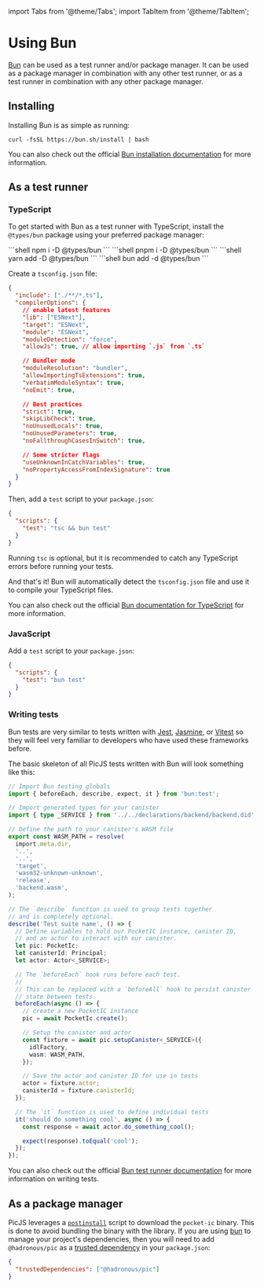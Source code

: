 import Tabs from '@theme/Tabs';
import TabItem from '@theme/TabItem';

# Using Bun

[Bun](https://bun.sh) can be used as a test runner and/or package manager. It can be used as a package manager in combination with any other test runner, or as a test runner in combination with any other package manager.

## Installing

Installing Bun is as simple as running:

```shell
curl -fsSL https://bun.sh/install | bash
```

You can also check out the official [Bun installation documentation](https://bun.sh/docs/installation) for more information.

## As a test runner

### TypeScript

To get started with Bun as a test runner with TypeScript, install the `@types/bun` package using your preferred package manager:

<Tabs>
  <TabItem value="npm" label="npm" default>
    ```shell
    npm i -D @types/bun
    ```

  </TabItem>

  <TabItem value="pnpm" label="pnpm">
    ```shell
    pnpm i -D @types/bun
    ```
  </TabItem>

  <TabItem value="yarn" label="yarn">
    ```shell
    yarn add -D @types/bun
    ```
  </TabItem>

  <TabItem value="bun" label="bun">
    ```shell
    bun add -d @types/bun
    ```
  </TabItem>
</Tabs>

Create a `tsconfig.json` file:

```json
{
  "include": ["./**/*.ts"],
  "compilerOptions": {
    // enable latest features
    "lib": ["ESNext"],
    "target": "ESNext",
    "module": "ESNext",
    "moduleDetection": "force",
    "allowJs": true, // allow importing `.js` from `.ts`

    // Bundler mode
    "moduleResolution": "bundler",
    "allowImportingTsExtensions": true,
    "verbatimModuleSyntax": true,
    "noEmit": true,

    // Best practices
    "strict": true,
    "skipLibCheck": true,
    "noUnusedLocals": true,
    "noUnusedParameters": true,
    "noFallthroughCasesInSwitch": true,

    // Some stricter flags
    "useUnknownInCatchVariables": true,
    "noPropertyAccessFromIndexSignature": true
  }
}
```

Then, add a `test` script to your `package.json`:

```json
{
  "scripts": {
    "test": "tsc && bun test"
  }
}
```

Running `tsc` is optional, but it is recommended to catch any TypeScript errors before running your tests.

And that's it! Bun will automatically detect the `tsconfig.json` file and use it to compile your TypeScript files.

You can also check out the official [Bun documentation for TypeScript](https://bun.sh/docs/typescript) for more information.

### JavaScript

Add a `test` script to your `package.json`:

```json
{
  "scripts": {
    "test": "bun test"
  }
}
```

### Writing tests

Bun tests are very similar to tests written with [Jest](https://jestjs.io), [Jasmine](https://jasmine.github.io), or [Vitest](https://vitest.dev) so they will feel very familiar to developers who have used these frameworks before.

The basic skeleton of all PicJS tests written with Bun will look something like this:

```typescript
// Import Bun testing globals
import { beforeEach, describe, expect, it } from 'bun:test';

// Import generated types for your canister
import { type _SERVICE } from '../../declarations/backend/backend.did';

// Define the path to your canister's WASM file
export const WASM_PATH = resolve(
  import.meta.dir,
  '..',
  '..',
  'target',
  'wasm32-unknown-unknown',
  'release',
  'backend.wasm',
);

// The `describe` function is used to group tests together
// and is completely optional.
describe('Test suite name', () => {
  // Define variables to hold our PocketIC instance, canister ID,
  // and an actor to interact with our canister.
  let pic: PocketIc;
  let canisterId: Principal;
  let actor: Actor<_SERVICE>;

  // The `beforeEach` hook runs before each test.
  //
  // This can be replaced with a `beforeAll` hook to persist canister
  // state between tests.
  beforeEach(async () => {
    // create a new PocketIC instance
    pic = await PocketIc.create();

    // Setup the canister and actor
    const fixture = await pic.setupCanister<_SERVICE>({
      idlFactory,
      wasm: WASM_PATH,
    });

    // Save the actor and canister ID for use in tests
    actor = fixture.actor;
    canisterId = fixture.canisterId;
  });

  // The `it` function is used to define individual tests
  it('should do something cool', async () => {
    const response = await actor.do_something_cool();

    expect(response).toEqual('cool');
  });
});
```

You can also check out the official [Bun test runner documentation](https://bun.sh/docs/cli/test) for more information on writing tests.

## As a package manager

PicJS leverages a [`postinstall`](https://docs.npmjs.com/cli/v9/using-npm/scripts#npm-install) script to download the `pocket-ic` binary. This is done to avoid bundling the binary with the library. If you are using [bun](https://bun.sh) to manage your project's dependencies, then you will need to add `@hadronous/pic` as a [trusted dependency](https://bun.sh/docs/install/lifecycle#trusteddependencies) in your `package.json`:

```json
{
  "trustedDependencies": ["@hadronous/pic"]
}
```

